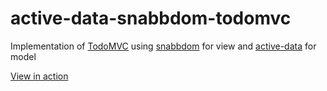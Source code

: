 # active-data-snabbdom-todomvc

Implementation of [TodoMVC](http://todomvc.com/) using [snabbdom](https://github.com/snabbdom/snabbdom) for view and [active-data](https://github.com/forceuser/active-data) for model

[View in action](https://cdn.rawgit.com/forceuser/active-data-snabbdom-todomvc/1.0.8/index.html)
